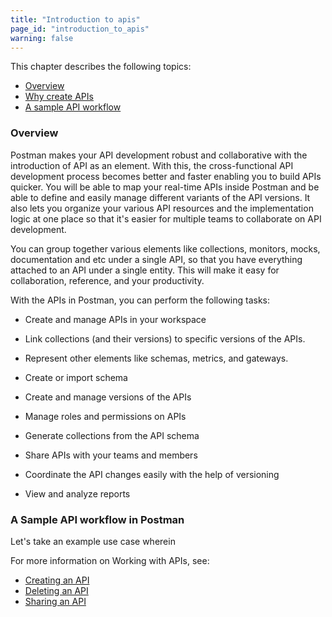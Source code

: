 ```yaml
---
title: "Introduction to apis"
page_id: "introduction_to_apis"
warning: false
---
```


This chapter describes the following topics:

* [Overview](#overview)
* [Why create APIs](#why-create-apis)
* [A sample API workflow](#a-sample-api-workflow)

### Overview

Postman makes your API development robust and collaborative with the introduction of API as an element. With this, the cross-functional API development process becomes better and faster enabling you to build APIs quicker. You will be able to map your real-time APIs inside Postman and be able to define and easily manage different variants of the API versions. It also lets you organize your various API resources and the implementation logic at one place so that it's easier for multiple teams to collaborate on API development.

You can group together various elements like collections, monitors, mocks, documentation and etc under a single API, so that you have everything attached to an API under a single entity. This will make it easy for collaboration, reference, and your productivity. 

With the APIs in Postman, you can perform the following tasks:

* Create and manage APIs in your workspace

* Link collections (and their versions) to specific versions of the APIs. 

* Represent other elements like schemas, metrics, and gateways. 

* Create or import schema

* Create and manage versions of the APIs

* Manage roles and permissions on APIs

* Generate collections from the API schema

* Share APIs with your teams and members

* Coordinate the API changes easily with the help of versioning

* View and analyze reports

### A Sample API workflow in Postman

Let's take an example use case wherein 

For more information on Working with APIs, see:

* [Creating an API](/docs/v6/postman/working_with_apis/managing_apis)
* [Deleting an API](/docs/v6/postman/working_with_apis/)
* [Sharing an API](/docs/v6/postman/working_with_apis/) 
